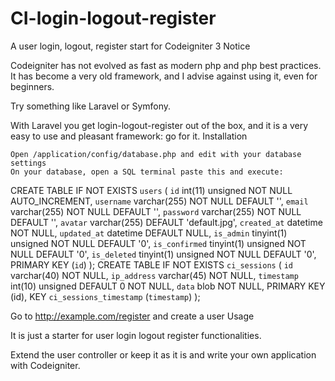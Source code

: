 # CI-login-logout-register

A user login, logout, register start for Codeigniter 3
Notice

Codeigniter has not evolved as fast as modern php and php best practices.
It has become a very old framework, and I advise against using it, even for beginners.

Try something like Laravel or Symfony.

With Laravel you get login-logout-register out of the box, and it is a very easy to use and pleasant framework: go for it.
Installation

    Open /application/config/database.php and edit with your database settings
    On your database, open a SQL terminal paste this and execute:

CREATE TABLE IF NOT EXISTS `users` (
  `id` int(11) unsigned NOT NULL AUTO_INCREMENT,
  `username` varchar(255) NOT NULL DEFAULT '',
  `email` varchar(255) NOT NULL DEFAULT '',
  `password` varchar(255) NOT NULL DEFAULT '',
  `avatar` varchar(255) DEFAULT 'default.jpg',
  `created_at` datetime NOT NULL,
  `updated_at` datetime DEFAULT NULL,
  `is_admin` tinyint(1) unsigned NOT NULL DEFAULT '0',
  `is_confirmed` tinyint(1) unsigned NOT NULL DEFAULT '0',
  `is_deleted` tinyint(1) unsigned NOT NULL DEFAULT '0',
  PRIMARY KEY (`id`)
);
CREATE TABLE IF NOT EXISTS `ci_sessions` (
  `id` varchar(40) NOT NULL,
  `ip_address` varchar(45) NOT NULL,
  `timestamp` int(10) unsigned DEFAULT 0 NOT NULL,
  `data` blob NOT NULL,
  PRIMARY KEY (id),
  KEY `ci_sessions_timestamp` (`timestamp`)
);

Go to http://example.com/register and create a user
Usage

It is just a starter for user login logout register functionalities.

Extend the user controller or keep it as it is and write your own application with Codeigniter.
